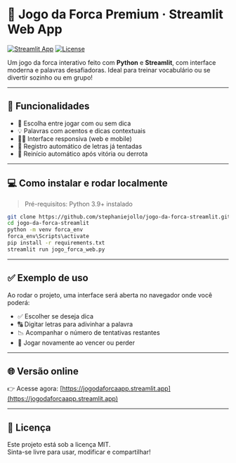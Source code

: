 
# 🧠 Jogo da Forca Premium · Streamlit Web App

[![Streamlit App](https://img.shields.io/badge/Streamlit-Online-success?logo=streamlit)](https://jogodaforcaapp.streamlit.app)
[![License](https://img.shields.io/badge/license-MIT-blue.svg)](LICENSE)

Um jogo da forca interativo feito com **Python** e **Streamlit**, com interface moderna e palavras desafiadoras. Ideal para treinar vocabulário ou se divertir sozinho ou em grupo!

---

## 🚀 Funcionalidades

- 🧩 Escolha entre jogar com ou sem dica  
- 💡 Palavras com acentos e dicas contextuais  
- 👩‍💻 Interface responsiva (web e mobile)  
- 🎯 Registro automático de letras já tentadas  
- 🔄 Reinício automático após vitória ou derrota

---

## 💻 Como instalar e rodar localmente

> Pré-requisitos: Python 3.9+ instalado

```bash
git clone https://github.com/stephaniejollo/jogo-da-forca-streamlit.git
cd jogo-da-forca-streamlit
python -m venv forca_env
forca_env\Scripts\activate
pip install -r requirements.txt
streamlit run jogo_forca_web.py
```

---

## ✅ Exemplo de uso

Ao rodar o projeto, uma interface será aberta no navegador onde você poderá:

- ✅ Escolher se deseja dica  
- 🔠 Digitar letras para adivinhar a palavra  
- 📉 Acompanhar o número de tentativas restantes  
- 🥇 Jogar novamente ao vencer ou perder

---

## 🌐 Versão online

👉 Acesse agora: [https://jogodaforcaapp.streamlit.app](https://jogodaforcaapp.streamlit.app)

---

## 📄 Licença

Este projeto está sob a licença MIT.  
Sinta-se livre para usar, modificar e compartilhar!

